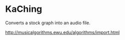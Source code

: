 # KaChing
Converts a stock graph into an audio file.

http://musicalgorithms.ewu.edu/algorithms/import.html
